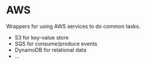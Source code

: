 # AWS #

Wrappers for using AWS services to do common tasks.

* S3 for key-value store
* SQS for consume/produce events
* DynamoDB for relational data
* ...
